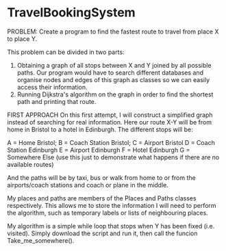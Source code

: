 # TravelBookingSystem

PROBLEM: Create a program to find the fastest route to travel from place X to place Y.

This problem can be divided in two parts: 
1) Obtaining a graph of all stops between X and Y joined by all possible paths. Our program would have to search different databases and organise nodes and edges of this graph as classes so we can easily access their information.
2) Running Dijkstra's algorithm on the graph in order to find the shortest path and printing that route.

FIRST APPROACH
On this first attempt, I will construct a simplified graph instead of searching for real information. Here our route X-Y will be from home in Bristol to a hotel in Edinburgh. The different stops will be:

A = Home Bristol;
B = Coach Station Bristol;
C = Airport Bristol
D = Coach Station Edinburgh
E = Airport Edinburgh
F = Hotel Edinburgh
G = Somewhere Else (use this just to demonstrate what happens if there are no available routes)

And the paths will be by taxi, bus or walk from home to or from the airports/coach stations and coach or plane in the middle.

My places and paths are members of the Places and Paths classes respectively. This allows me to store the information I will need to perform the algorithm, such as temporary labels or lists of neighbouring places.

My algorithm is a simple while loop that stops when Y has been fixed (i.e. visited). Simply download the script and run it, then call the funcion Take_me_somewhere().
